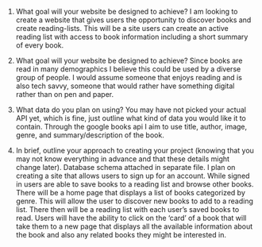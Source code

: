 1. What goal will your website be designed to achieve?
I am looking to create a website that gives users the opportunity to discover books and create reading-lists. This will be a site users can create an active reading list with access to book information including a short summary of every book. 

2. What goal will your website be designed to achieve?
Since books are read in many demographics I believe this could be used by a diverse group of people. I would assume someone that enjoys reading and is also tech savvy, someone that would rather have something digital rather than on pen and paper.

3. What data do you plan on using? You may have not picked your actual API yet, which is fine, just outline what kind of data you would like it to contain. 
Through the google books api I aim to use title, author, image, genre, and summary/description of the book.

4. In brief, outline your approach to creating your project (knowing that you may not know everything in advance and that these details might change later).
Database schema attached in separate file. 
I plan on creating a site that allows users to sign up for an account. While signed in users are able to save books to a reading list and browse other books. There will be a home page that displays a list of books categorized by genre. This will allow the user to discover new books to add to a reading list. There then will be a reading list with each user’s saved books to read. Users will have the ability to click on the ‘card’ of a book that will take them to a new page that displays all the available information about the book and also any related books they might be interested in. 


